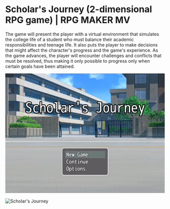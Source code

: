 # Scholar's Journey (2-dimensional RPG game) | RPG MAKER MV  

The game will present the player with a virtual environment that simulates the college life of a student 
who must balance their academic responsibilities and teenage life. It also puts the player to make decisions 
that might affect the character's progress and the game's experience. As the game advances, the player 
will encounter challenges and conflicts that must be resolved, thus making it only possible to progress only 
when certain goals have been attained.  

![Game Screenshot](https://raw.githubusercontent.com/miegithub/Scholars_Journey/main/Screenshot%202025-02-27%20212730.png)


![Scholar's Journey](https://raw.githubusercontent.com/miegithub/Scholars_Journey/main/scholar.gif)
